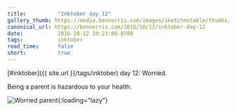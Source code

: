 ```yaml
---
title:          "Inktober day 12"
gallery_thumb: https://media.bennorris.com/images/sketchnotable/thumbs/inktober-day-12.jpg
canonical_url: https://bennorris.com/2016/10/12/inktober-day-12
date:           2016-10-12 19:23:00-0700
tags:           inktober
read_time:      false
short:          true
---
```

[#inktober]({{ site.url }}/tags/inktober) day 12: Worried.

Being a parent is hazardous to your health.

![Worried parent](https://media.bennorris.com/images/sketchnotable/inktober-2016/inktober-day-12.jpg){:loading="lazy"}
